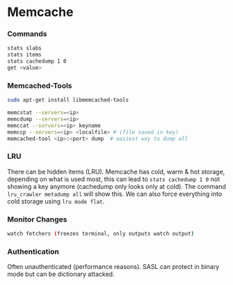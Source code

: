 # Memcache

### Commands

```bash
stats slabs
stats items
stats cachedump 1 0
get <value>
```

### Memcached-Tools

```bash
sudo apt-get install libmemcached-tools
```

```bash
memcstat --servers=<ip>
memcdump --servers=<ip>
memccat --servers=<ip> keyname
memccp --servers=<ip> <localfile> # (file saved in key)
memcached-tool <ip>:<port> dump  # easiest way to dump all
```

### LRU

There can be hidden items \(LRU\). Memcache has cold, warm & hot storage, depending on what is used most, this can lead to `stats cachedump 1 0` not showing a key anymore \(cachedump only looks only at cold\). The command `lru_crawler metadump all` will show this. We can also force everything into cold storage using `lru mode flat`.

### Monitor Changes

```bash
watch fetchers (freezes terminal, only outputs watch output)
```

### Authentication

Often unauthenticated \(performance reasons\). SASL can protect in binary mode but can be dictionary attacked.

